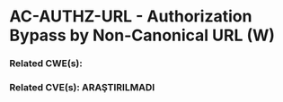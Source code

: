 # AC-AUTHZ-URL - Authorization Bypass by Non-Canonical URL (W)

### Related CWE(s):
### Related CVE(s): ARAŞTIRILMADI